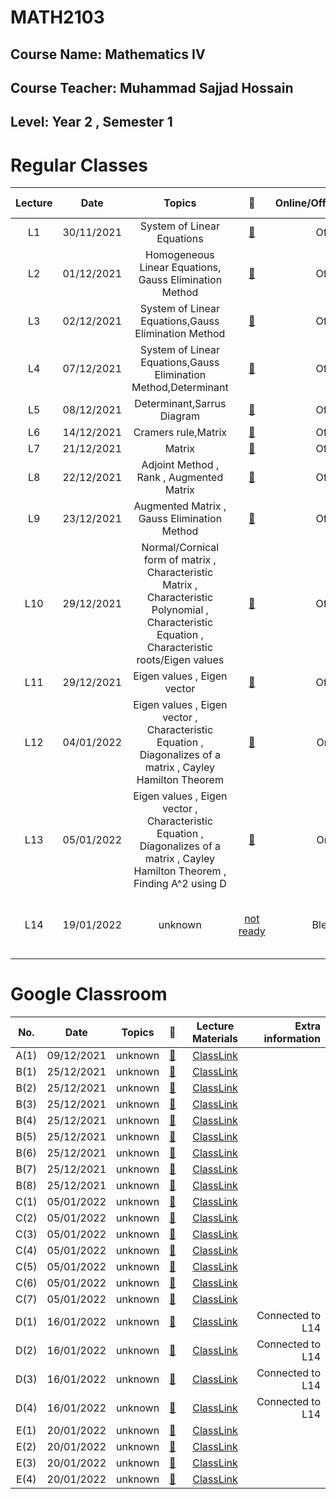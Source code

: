 # **MATH2103** 
## Course Name: Mathematics IV
## Course Teacher: **Muhammad Sajjad Hossain**
## Level: Year 2 , Semester 1


# **Regular Classes** 
|Lecture|Date|Topics|:link:|Online/Offline/Blended|Extra information|
|:-----:|:------:|:-----:|:-----:|:-----:|-----:|
|L1|30/11/2021|System of Linear Equations|[:notebook_with_decorative_cover:](https://www.protectedtext.com/math2103)|Offline||
|L2|01/12/2021|Homogeneous Linear Equations, Gauss Elimination Method|[:notebook_with_decorative_cover:](https://www.protectedtext.com/math2103)|Offline||
|L3|02/12/2021|System of Linear Equations,Gauss Elimination Method|[:notebook_with_decorative_cover:](https://www.protectedtext.com/math2103)|Offline||
|L4|07/12/2021|System of Linear Equations,Gauss Elimination Method,Determinant|[:notebook_with_decorative_cover:](https://www.protectedtext.com/math2103)|Offline||
|L5|08/12/2021|Determinant,Sarrus Diagram|[:notebook_with_decorative_cover:](https://www.protectedtext.com/math2103)|Offline||
|L6|14/12/2021|Cramers rule,Matrix|[:notebook_with_decorative_cover:](https://www.protectedtext.com/math2103)|Offline||
|L7|21/12/2021|Matrix|[:notebook_with_decorative_cover:](https://www.protectedtext.com/math2103)|Offline||
|L8|22/12/2021|Adjoint Method , Rank , Augmented Matrix|[:notebook_with_decorative_cover:](https://www.protectedtext.com/math2103)|Offline||
|L9|23/12/2021|Augmented Matrix , Gauss Elimination Method|[:notebook_with_decorative_cover:](https://www.protectedtext.com/math2103)|Offline||
|L10|29/12/2021|Normal/Cornical form of matrix , Characteristic Matrix , Characteristic Polynomial , Characteristic Equation , Characteristic roots/Eigen values|[:notebook_with_decorative_cover:](https://www.protectedtext.com/math2103)|Offline||
|L11|29/12/2021|Eigen values , Eigen vector |[:notebook_with_decorative_cover:](https://www.protectedtext.com/math2103)|Offline||
|L12|04/01/2022|Eigen values , Eigen vector ,  Characteristic Equation , Diagonalizes of a matrix ,  Cayley Hamilton Theorem |[:notebook_with_decorative_cover:](https://www.protectedtext.com/math2103)|Online|[ClassLink](https://www.protectedtext.com/math2103)|
|L13|05/01/2022|Eigen values , Eigen vector ,  Characteristic Equation , Diagonalizes of a matrix ,  Cayley Hamilton Theorem , Finding A^2 using D|[:notebook_with_decorative_cover:](https://www.protectedtext.com/math2103)|Online|[ClassLink](https://www.protectedtext.com/math2103)|
|L14|19/01/2022|unknown|[not ready](https://www.protectedtext.com/math2103)|Blended|[ClassLink](https://www.protectedtext.com/math2103) , Connected to D(1) , D(2) ,D(3) , D(4) |



# **Google Classroom** 
|No.|Date|Topics|:link:|Lecture Materials|Extra information|
|:-----:|:------:|:-----:|:-----:|:-----:|-----:|
|A(1)|09/12/2021|unknown|[:blue_book:](https://www.protectedtext.com/math2103)|[ClassLink](https://www.protectedtext.com/math2103)||
|B(1)|25/12/2021|unknown|[:closed_book:](https://www.protectedtext.com/math2103)|[ClassLink](https://www.protectedtext.com/math2103)||
|B(2)|25/12/2021|unknown|[:closed_book:](https://www.protectedtext.com/math2103)|[ClassLink](https://www.protectedtext.com/math2103)||
|B(3)|25/12/2021|unknown|[:closed_book:](https://www.protectedtext.com/math2103)|[ClassLink](https://www.protectedtext.com/math2103)||
|B(4)|25/12/2021|unknown|[:closed_book:](https://www.protectedtext.com/math2103)|[ClassLink](https://www.protectedtext.com/math2103)||
|B(5)|25/12/2021|unknown|[:closed_book:](https://www.protectedtext.com/math2103)|[ClassLink](https://www.protectedtext.com/math2103)||
|B(6)|25/12/2021|unknown|[:closed_book:](https://www.protectedtext.com/math2103)|[ClassLink](https://www.protectedtext.com/math2103)||
|B(7)|25/12/2021|unknown|[:closed_book:](https://www.protectedtext.com/math2103)|[ClassLink](https://www.protectedtext.com/math2103)||
|B(8)|25/12/2021|unknown|[:closed_book:](https://www.protectedtext.com/math2103)|[ClassLink](https://www.protectedtext.com/math2103)||
|C(1)|05/01/2022|unknown|[:orange_book:](https://www.protectedtext.com/math2103)|[ClassLink](https://www.protectedtext.com/math2103)||
|C(2)|05/01/2022|unknown|[:orange_book:](https://www.protectedtext.com/math2103)|[ClassLink](https://www.protectedtext.com/math2103)||
|C(3)|05/01/2022|unknown|[:orange_book:](https://www.protectedtext.com/math2103)|[ClassLink](https://www.protectedtext.com/math2103)||
|C(4)|05/01/2022|unknown|[:orange_book:](https://www.protectedtext.com/math2103)|[ClassLink](https://www.protectedtext.com/math2103)||
|C(5)|05/01/2022|unknown|[:orange_book:](https://www.protectedtext.com/math2103)|[ClassLink](https://www.protectedtext.com/math2103)||
|C(6)|05/01/2022|unknown|[:orange_book:](https://www.protectedtext.com/math2103)|[ClassLink](https://www.protectedtext.com/math2103)||
|C(7)|05/01/2022|unknown|[:orange_book:](https://www.protectedtext.com/math2103)|[ClassLink](https://www.protectedtext.com/math2103)||
|D(1)|16/01/2022|unknown|[:green_book:](https://www.protectedtext.com/math2103)|[ClassLink](https://www.protectedtext.com/math2103)|Connected to L14|
|D(2)|16/01/2022|unknown|[:green_book:](https://www.protectedtext.com/math2103)|[ClassLink](https://www.protectedtext.com/math2103)|Connected to L14|
|D(3)|16/01/2022|unknown|[:green_book:](https://www.protectedtext.com/math2103)|[ClassLink](https://www.protectedtext.com/math2103)|Connected to L14|
|D(4)|16/01/2022|unknown|[:green_book:](https://www.protectedtext.com/math2103)|[ClassLink](https://www.protectedtext.com/math2103)|Connected to L14|
|E(1)|20/01/2022|unknown|[:notebook:](https://www.protectedtext.com/math2103)|[ClassLink](https://www.protectedtext.com/math2103)||
|E(2)|20/01/2022|unknown|[:notebook:](https://www.protectedtext.com/math2103)|[ClassLink](https://www.protectedtext.com/math2103)||
|E(3)|20/01/2022|unknown|[:notebook:](https://www.protectedtext.com/math2103)|[ClassLink](https://www.protectedtext.com/math2103)||
|E(4)|20/01/2022|unknown|[:notebook:](https://www.protectedtext.com/math2103)|[ClassLink](https://www.protectedtext.com/math2103)||
